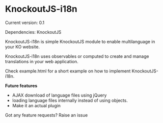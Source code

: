 KnockoutJS-i18n
===============

Current version: 0.1

Dependencies: KnockoutJS

KnockoutJS-i18n is simple KnockoutJS module to enable multilanguage in your KO website.

KnockoutJS-i18n uses observables or computed to create and manage translations in your web application.

Check example.html for a short example on how to implement KnockoutJS-i18n.

<b>Future features</b>

- AJAX download of language files using jQuery
- loading language files internally instead of using objects.
- Make it an actual plugin

Got any feature requests? Raise an issue
